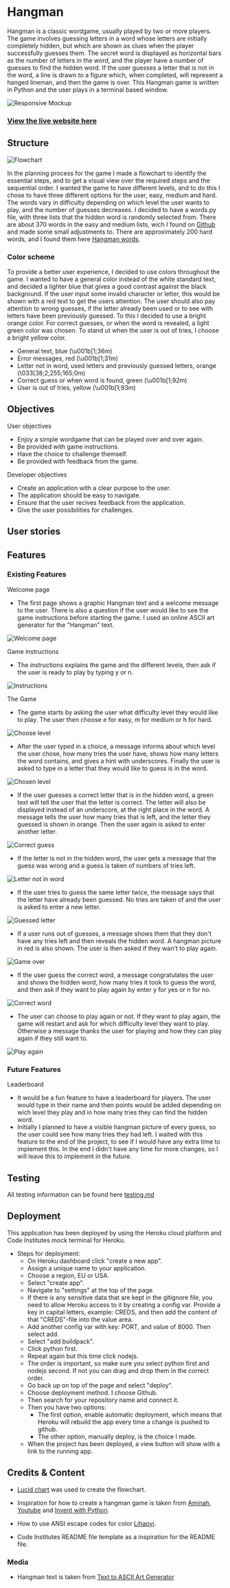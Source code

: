 # Hangman

Hangman is a classic wordgame, usually played by two or more players. The game involves guessing letters in a word whose letters are initially completely hidden, but which are shown as clues when the player successfully guesses them.
The secret word is displayed as horizontal bars as the number of letters in the word, and the player have a number of guesses to find the hidden word. If the user guesses a letter that is not in the word, a line is drawn to a figure which, when completed, will represent a hanged lineman, and then the game is over. 
This Hangman game is written in Python and the user plays in a terminal based window. 

![Responsive Mockup](docs/README-images/amiresponsive.png)

### [View the live website here](https://mooller-hangman.herokuapp.com/)

## Structure

![Flowchart](/docs/README-images/flowchart.PNG)

In the planning process for the game I made a flowchart to identify the essential steps, and to get a visual view over the required steps and the sequential order. I wanted the game to have different levels, and to do this I chose to have three different options for the user, easy, medium and hard. The words vary in difficulty depending on which level the user wants to play, and the number of guesses decreases. I decided to have a words.py file, with three lists that the hidden word is randomly selected from. There are about 370 words in the easy and medium lists, wich I found on [Github](https://github.com/Xethron/Hangman/blob/master/words.txt) and made some small adjustments to. There are approximately 200 hard words, and I found them here [Hangman words](https://www.hangmanwords.com/words).

### Color scheme

To provide a better user experience, I decided to use colors throughout the game. I wanted to have a general color instead of the white standard text, and decided a lighter blue that gives a good contrast against the black background. If the user input some invalid character or letter, this would be shown with a red text to get the users attention. The user should also pay attention to wrong guesses, if the letter already been used or to see with letters have been previously guessed. To this I decided to use a bright orange color. For correct guesses, or when the word is revealed, a light green color was chosen. To stand ut when the user is out of tries, I choose a bright yellow color.

 - General text, blue (\u001b[1;36m)
 - Error messages, red (\u001b[1;31m)
 - Letter not in word, used letters and previously guessed letters, orange (\033[38;2;255;165;0m)
 - Correct guess or when word is found, green (\u001b[1;92m)
 - User is out of tries, yellow (\u001b[1;93m)

## Objectives

User objectives
- Enjoy a simple wordgame that can be played over and over again.
- Be provided with game instructions.
- Have the choice to challenge themself.
- Be provided with feedback from the game.

Developer objectives
- Create an application with a clear purpose to the user.
- The application should be easy to navigate.
- Ensure that the user recives feedback from the application.
- Give the user possibilities for challenges.

## User stories






## Features

### Existing Features

Welcome page 
- The first page shows a graphic Hangman text and a welcome message to the user. There is also a question if the user would like to see the game instructions before starting the game. I used an online ASCII art generator for the "Hangman" text. 

![Welcome page](/docs/README-images/start.PNG)

Game instructions
- The instructions explains the game and the different levels, then ask if the user is ready to play by typing y or n. 

![Instructions](/docs/README-images/intructions.PNG)

The Game
- The game starts by asking the user what difficulty level they would like to play. The user then choose e for easy, m for medium or h for hard. 

![Choose level](/docs/README-images/startscreen-n.PNG)

- After the user typed in a choice, a message informs about which level the user chose, how many tries the user have, shows how many letters the word contains, and gives a hint with underscores. 
Finally the user is asked to type in a letter that they would like to guess is in the word.

![Chosen level](/docs/README-images/easy-choice.PNG)

- If the user guesses a correct letter that is in the hidden word, a green text will tell the user that the letter is correct. The letter will also be displayed instead of an underscore, at the right place in the word. A message tells the user how many tries that is left, and the letter they guessed is shown in orange. Then the user again is asked to enter another letter.

![Correct guess](/docs/README-images/guess-correct.PNG)

- If the letter is not in the hidden word, the user gets a message that the guess was wrong and a guess is taken of numbers of tries left. 

![Letter not in word](/docs/README-images/not-in-word.PNG)

- If the user tries to guess the same letter twice, the message says that the letter have already been guessed. No tries are taken of and the user is asked to enter a new letter. 

![Guessed letter](/docs/README-images/dubbel-guess.PNG)

- If a user runs out of guesses, a message shows them that they don't have any tries left and then reveals the hidden word. A hangman picture in red is also shown. The user is then asked if they wan't to play again. 

![Game over](/docs/README-images/game-over.PNG)

- If the user guess the correct word, a message congratulates the user and shows the hidden word, how many tries it took to guess the word, and then ask if they want to play again by enter y for yes or n for no. 

![Correct word](/docs/README-images/correct-word.PNG)

- The user can choose to play again or not. If they want to play again, the game will restart and ask for which difficulty level they want to play. Otherwise a message thanks the user for playing and how they can play again if they still want to. 

![Play again](/docs/README-images/play-again-no.PNG)

### Future Features

Leaderboard
- It would be a fun feature to have a leaderboard for players. The user would type in their name and then points would be added depending on wich level they play and in how many tries they can find the hidden word. 
- Initially I planned to have a visible hangman picture of every guess, so the user could see how many tries they had left. I waited with this feature to the end of the project, to see if I would have any extra time to implement this. In the end I didn't have any time for more changes, so I will leave this to implement in the future.   

## Testing

All testing information can be found here [testing.md](https://github.com/moolleer/hangman/blob/main/docs/testing.md)

## Deployment

This application has been deployed by using the Heroku cloud platform and Code Institutes mock terminal for Heroku.
- Steps for deployment:
  - On Heroku dashboard click "create a new app".
  - Assign a unique name to your application. 
  - Choose a region, EU or USA.
  - Select "create app".
  - Navigate to "settings" at the top of the page.
  - If there is any sensitive data that are kept in the gitignore file, you need to allow Heroku access to it by creating a config var. Provide a key in capital letters, example: CREDS, and then add the content of that "CREDS"-file into the value area. 
  - Add another config var with key: PORT, and value of 8000. Then select add.
  - Select "add buildpack".
  - Click python first.
  - Repeat again but this time click nodejs.
  - The order is important, so make sure you select python first and nodejs second. If not you can drag and drop them in the correct order. 
  - Go back up on top of the page and select "deploy". 
  - Choose deployment method. I choose Github. 
  - Then search for your repository name and connect it.    
  - Then you have two options:
     - The first option, enable automatic deployment, which means that Heroku will rebuild the app every time a change is pushed to github.
     - The other option, manually deploy, is the choice I made. 
  - When the project has been deployed, a view button will show with a link to the running app. 

## Credits & Content

- [Lucid chart](https://www.lucidchart.com/pages/) was used to create the flowchart.

- Inspiration for how to create a hangman game is taken from [Aminah](https://mardiyyah.medium.com/a-simple-hangman-learnpythonthroughprojects-series-10-fedda58741b), [Youtube](https://www.youtube.com/watch?v=cJJTnI22IF8) and [Invent with Python](https://inventwithpython.com/invent4thed/chapter8.html).
- How to use ANSI escape codes for color [Lihaoyi](https://www.lihaoyi.com/post/BuildyourownCommandLinewithANSIescapecodes.html).
- Code Institutes README file template as a inspiration for the README file.



### Media

- Hangman text is taken from [Text to ASCII Art Generator](http://patorjk.com/software/taag/#p=testall&f=Star%20Wars&t=Hangman)